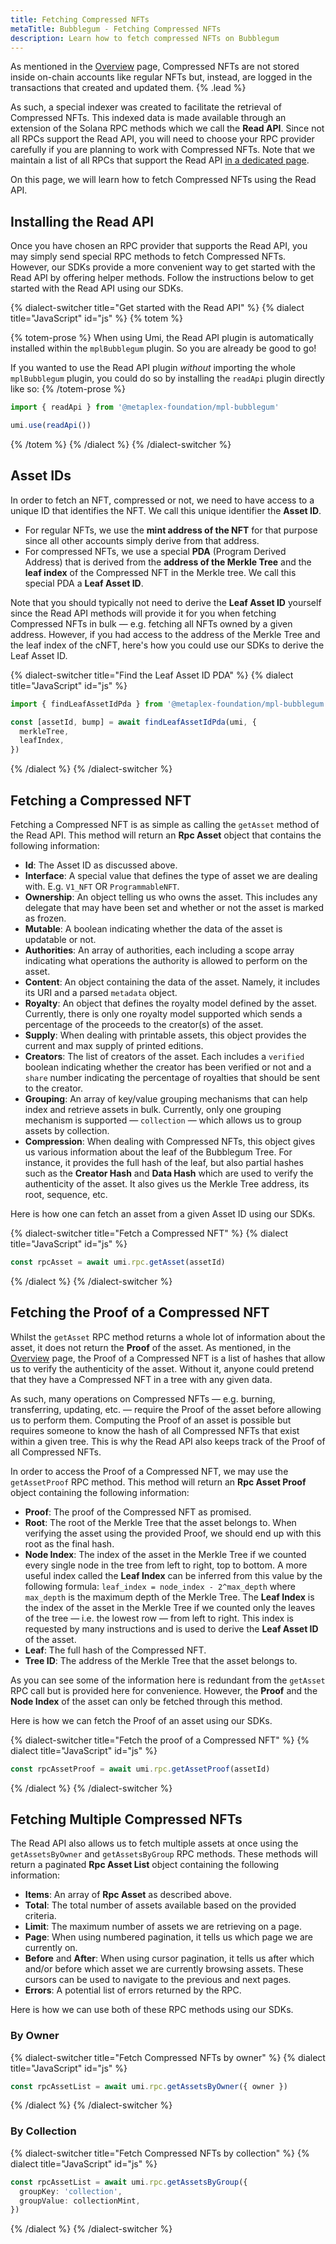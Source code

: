 ```yaml
---
title: Fetching Compressed NFTs
metaTitle: Bubblegum - Fetching Compressed NFTs
description: Learn how to fetch compressed NFTs on Bubblegum
---
```


As mentioned in the [Overview](/bubblegum#read-api) page, Compressed NFTs are not stored inside on-chain accounts like regular NFTs but, instead, are logged in the transactions that created and updated them. {% .lead %}

As such, a special indexer was created to facilitate the retrieval of Compressed NFTs. This indexed data is made available through an extension of the Solana RPC methods which we call the **Read API**. Since not all RPCs support the Read API, you will need to choose your RPC provider carefully if you are planning to work with Compressed NFTs. Note that we maintain a list of all RPCs that support the Read API [in a dedicated page](/bubblegum/rpcs).

On this page, we will learn how to fetch Compressed NFTs using the Read API.

## Installing the Read API

Once you have chosen an RPC provider that supports the Read API, you may simply send special RPC methods to fetch Compressed NFTs. However, our SDKs provide a more convenient way to get started with the Read API by offering helper methods. Follow the instructions below to get started with the Read API using our SDKs.

{% dialect-switcher title="Get started with the Read API" %}
{% dialect title="JavaScript" id="js" %}
{% totem %}

{% totem-prose %}
When using Umi, the Read API plugin is automatically installed within the `mplBubblegum` plugin. So you are already be good to go!

If you wanted to use the Read API plugin _without_ importing the whole `mplBubblegum` plugin, you could do so by installing the `readApi` plugin directly like so:
{% /totem-prose %}

```ts
import { readApi } from '@metaplex-foundation/mpl-bubblegum'

umi.use(readApi())
```

{% /totem %}
{% /dialect %}
{% /dialect-switcher %}

## Asset IDs

In order to fetch an NFT, compressed or not, we need to have access to a unique ID that identifies the NFT. We call this unique identifier the **Asset ID**.

- For regular NFTs, we use the **mint address of the NFT** for that purpose since all other accounts simply derive from that address.
- For compressed NFTs, we use a special **PDA** (Program Derived Address) that is derived from the **address of the Merkle Tree** and the **leaf index** of the Compressed NFT in the Merkle tree. We call this special PDA a **Leaf Asset ID**.

Note that you should typically not need to derive the **Leaf Asset ID** yourself since the Read API methods will provide it for you when fetching Compressed NFTs in bulk — e.g. fetching all NFTs owned by a given address. However, if you had access to the address of the Merkle Tree and the leaf index of the cNFT, here's how you could use our SDKs to derive the Leaf Asset ID.

{% dialect-switcher title="Find the Leaf Asset ID PDA" %}
{% dialect title="JavaScript" id="js" %}

```ts
import { findLeafAssetIdPda } from '@metaplex-foundation/mpl-bubblegum'

const [assetId, bump] = await findLeafAssetIdPda(umi, {
  merkleTree,
  leafIndex,
})
```

{% /dialect %}
{% /dialect-switcher %}

## Fetching a Compressed NFT

Fetching a Compressed NFT is as simple as calling the `getAsset` method of the Read API. This method will return an **Rpc Asset** object that contains the following information:

- **Id**: The Asset ID as discussed above.
- **Interface**: A special value that defines the type of asset we are dealing with. E.g. `V1_NFT` OR `ProgrammableNFT`.
- **Ownership**: An object telling us who owns the asset. This includes any delegate that may have been set and whether or not the asset is marked as frozen.
- **Mutable**: A boolean indicating whether the data of the asset is updatable or not.
- **Authorities**: An array of authorities, each including a scope array indicating what operations the authority is allowed to perform on the asset.
- **Content**: An object containing the data of the asset. Namely, it includes its URI and a parsed `metadata` object.
- **Royalty**: An object that defines the royalty model defined by the asset. Currently, there is only one royalty model supported which sends a percentage of the proceeds to the creator(s) of the asset.
- **Supply**: When dealing with printable assets, this object provides the current and max supply of printed editions.
- **Creators**: The list of creators of the asset. Each includes a `verified` boolean indicating whether the creator has been verified or not and a `share` number indicating the percentage of royalties that should be sent to the creator.
- **Grouping**: An array of key/value grouping mechanisms that can help index and retrieve assets in bulk. Currently, only one grouping mechanism is supported — `collection` — which allows us to group assets by collection.
- **Compression**: When dealing with Compressed NFTs, this object gives us various information about the leaf of the Bubblegum Tree. For instance, it provides the full hash of the leaf, but also partial hashes such as the **Creator Hash** and **Data Hash** which are used to verify the authenticity of the asset. It also gives us the Merkle Tree address, its root, sequence, etc.

Here is how one can fetch an asset from a given Asset ID using our SDKs.

{% dialect-switcher title="Fetch a Compressed NFT" %}
{% dialect title="JavaScript" id="js" %}

```ts
const rpcAsset = await umi.rpc.getAsset(assetId)
```

{% /dialect %}
{% /dialect-switcher %}

## Fetching the Proof of a Compressed NFT

Whilst the `getAsset` RPC method returns a whole lot of information about the asset, it does not return the **Proof** of the asset. As mentioned, in the [Overview](/bubblegum#merkle-trees-leaves-and-proofs) page, the Proof of a Compressed NFT is a list of hashes that allow us to verify the authenticity of the asset. Without it, anyone could pretend that they have a Compressed NFT in a tree with any given data.

As such, many operations on Compressed NFTs — e.g. burning, transferring, updating, etc. — require the Proof of the asset before allowing us to perform them. Computing the Proof of an asset is possible but requires someone to know the hash of all Compressed NFTs that exist within a given tree. This is why the Read API also keeps track of the Proof of all Compressed NFTs.

In order to access the Proof of a Compressed NFT, we may use the `getAssetProof` RPC method. This method will return an **Rpc Asset Proof** object containing the following information:

- **Proof**: The proof of the Compressed NFT as promised.
- **Root**: The root of the Merkle Tree that the asset belongs to. When verifying the asset using the provided Proof, we should end up with this root as the final hash.
- **Node Index**: The index of the asset in the Merkle Tree if we counted every single node in the tree from left to right, top to bottom. A more useful index called the **Leaf Index** can be inferred from this value by the following formula: `leaf_index = node_index - 2^max_depth` where `max_depth` is the maximum depth of the Merkle Tree. The **Leaf Index** is the index of the asset in the Merkle Tree if we counted only the leaves of the tree — i.e. the lowest row — from left to right. This index is requested by many instructions and is used to derive the **Leaf Asset ID** of the asset.
- **Leaf**: The full hash of the Compressed NFT.
- **Tree ID**: The address of the Merkle Tree that the asset belongs to.

As you can see some of the information here is redundant from the `getAsset` RPC call but is provided here for convenience. However, the **Proof** and the **Node Index** of the asset can only be fetched through this method.

Here is how we can fetch the Proof of an asset using our SDKs.

{% dialect-switcher title="Fetch the proof of a Compressed NFT" %}
{% dialect title="JavaScript" id="js" %}

```ts
const rpcAssetProof = await umi.rpc.getAssetProof(assetId)
```

{% /dialect %}
{% /dialect-switcher %}

## Fetching Multiple Compressed NFTs

The Read API also allows us to fetch multiple assets at once using the `getAssetsByOwner` and `getAssetsByGroup` RPC methods. These methods will return a paginated **Rpc Asset List** object containing the following information:

- **Items**: An array of **Rpc Asset** as described above.
- **Total**: The total number of assets available based on the provided criteria.
- **Limit**: The maximum number of assets we are retrieving on a page.
- **Page**: When using numbered pagination, it tells us which page we are currently on.
- **Before** and **After**: When using cursor pagination, it tells us after which and/or before which asset we are currently browsing assets. These cursors can be used to navigate to the previous and next pages.
- **Errors**: A potential list of errors returned by the RPC.

Here is how we can use both of these RPC methods using our SDKs.

### By Owner

{% dialect-switcher title="Fetch Compressed NFTs by owner" %}
{% dialect title="JavaScript" id="js" %}

```ts
const rpcAssetList = await umi.rpc.getAssetsByOwner({ owner })
```

{% /dialect %}
{% /dialect-switcher %}

### By Collection

{% dialect-switcher title="Fetch Compressed NFTs by collection" %}
{% dialect title="JavaScript" id="js" %}

```ts
const rpcAssetList = await umi.rpc.getAssetsByGroup({
  groupKey: 'collection',
  groupValue: collectionMint,
})
```

{% /dialect %}
{% /dialect-switcher %}
